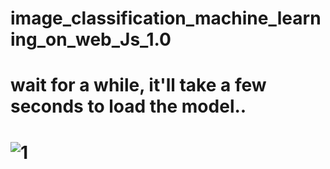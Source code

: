 # image_classification_machine_learning_on_web_Js_1.0
# wait for a while, it'll take a few seconds to load the model..
#   ![1](https://user-images.githubusercontent.com/18087611/45434665-c4711c00-b6d0-11e8-8ee1-ec9b939bc0db.JPG)
